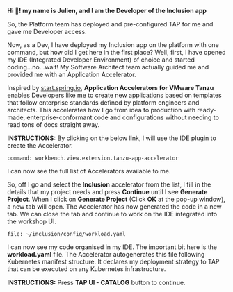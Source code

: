 **Hi 👋! my name is Julien, and I am the Developer of the Inclusion app**

So, the Platform team has deployed and pre-configured TAP for me and gave me Developer access. 

Now, as a Dev, I have deployed my Inclusion app on the platform with one command, but how did I get here in the first place?
Well, first, I have opened my IDE (Integrated Developer Environment) of choice and started coding...no...wait! 
My Software Architect team actually guided me and provided me with an Application Accelerator. 

Inspired by [start.spring.io](https://start.spring.io), **Application Accelerators for VMware Tanzu** enables Developers like me to create new applications based on templates that follow enterprise standards defined by platform engineers and architects. This accelerates how I go from idea to production with ready-made, enterprise-conformant code and configurations without needing to read tons of docs straight away.

**INSTRUCTIONS:** By clicking on the below link, I will use the IDE plugin to create the Accelerator.
```editor:execute-command
command: workbench.view.extension.tanzu-app-accelerator
```

I can now see the full list of Accelerators available to me.

So, off I go and select the **Inclusion** accelerator from the list, I fill in the details that my project needs and press **Continue** until I see **Generate Project**. When I click on **Generate Project** (Click **OK** at the pop-up window), a new tab will open. The Accelerator has now generated the code in a new tab. We can close the tab and continue to work on the IDE integrated into the workshop UI.

```editor:open-file
file: ~/inclusion/config/workload.yaml
```

I can now see my code organised in my IDE. The important bit here is the **workload.yaml** file. The Accelerator autogenerates this file following Kubernetes manifest structure. It declares my deployment strategy to TAP that can be executed on any Kubernetes infrastructure.  

**INSTRUCTIONS:** Press **TAP UI - CATALOG** button to continue.
